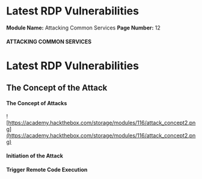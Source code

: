 <!--
 // Platform: Academy
// URL: https://academy.hackthebox.com/module/116/section/1172
// Platform Version: V1
// Module ID: 116
// Module Name: Attacking Common Services
// Module Difficulty: Medium
// Section ID: 1172
// Section Title: Latest RDP Vulnerabilities
// Page Title: Attacking Common Services
// Page Number: 12
-->

# Latest RDP Vulnerabilities

**Module Name:** Attacking Common Services **Page Number:** 12

#### ATTACKING COMMON SERVICES

# Latest RDP Vulnerabilities

## The Concept of the Attack

#### The Concept of Attacks

![https://academy.hackthebox.com/storage/modules/116/attack_concept2.png](https://academy.hackthebox.com/storage/modules/116/attack_concept2.png)

#### Initiation of the Attack

#### Trigger Remote Code Execution

####